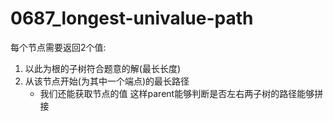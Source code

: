 # 0687_longest-univalue-path

每个节点需要返回2个值:

1. 以此为根的子树符合题意的解(最长长度)
2. 从该节点开始(为其中一个端点)的最长路径
   - 我们还能获取节点的值 这样parent能够判断是否左右两子树的路径能够拼接
